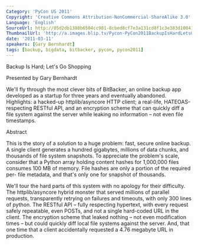```yaml
---
Category: 'PyCon US 2011'
Copyright: 'Creative Commons Attribution-NonCommercial-ShareAlike 3.0'
Language: 'English'
SourceUrl: http://05d2db1380b6504cc981-8cbed8cf7e3a131cd8f1c3e383d10041.r93.cf2.rackcdn.com/pycon-us-2011/424_backup-is-hard-let-s-go-shopping.mp4
ThumbnailUrl: 'http://a.images.blip.tv/Pycon-PyCon2011BackupIsHardLetsGoShopping206.png'
date: '2011-03-11'
speakers: [Gary Bernhardt]
tags: [backup, bigdata, bitbacker, pycon, pycon2011]
---
```

Backup Is Hard; Let's Go Shopping

Presented by Gary Bernhardt

We'll fly through the most clever bits of BitBacker, an online backup app
developed as a startup for three years and eventually abandoned. Highlights: a
hacked-up httplib/asyncore HTTP client; a real-life, HATEOAS-respecting
RESTful API, and an encryption scheme that can quickly diff a file system
against the server while leaking no information – not even file timestamps.

Abstract

This is the story of a solution to a huge problem: fast, secure online backup.
A single client generates a hundred gigabytes, millions of data chunks, and
thousands of file system snapshots. To appreciate the problem's scale,
consider that a Python array holding content hashes for 1,000,000 files
consumes 100 MB of memory. File hashes are only a portion of the required per-
file metadata, and that's only one for snapshot of thousands.

We'll tour the hard parts of this system with no apology for their difficulty.
The httplib/asyncore hybrid monster that served millions of parallel requests,
transparently retrying on failures and timeouts, with only 300 lines of
python. The RESTful API – fully respecting hypertext, with every request
safely repeatable, even POSTs, and not a single hard-coded URL in the client.
The encryption scheme that leaked nothing – not even modification times – but
could quickly diff local file systems against the server. And, that one time
that a client accidentally requested a 4.76 megabyte URL in production.

